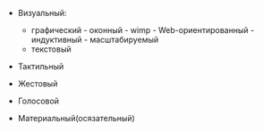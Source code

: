 - Визуальный:
	- графический
		\- оконный 
		\- wimp
		\- Web-ориентированный
		\- индуктивный
		\- масштабируемый
	- текстовый
	
 - Тактильный
 - Жестовый
 - Голосовой
 - Материальный(осязательный)